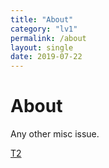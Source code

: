 ```yaml
---
title: "About"
category: "lv1"
permalink: /about
layout: single
date: 2019-07-22
---
```


# About

Any other misc issue.

<div class="pagination">
	<a class="left" href="{{ '/tutorial-2' | absolute_url }}"><i class="fa fa-arrow-circle-left"></i> T2 </a>
</div>
